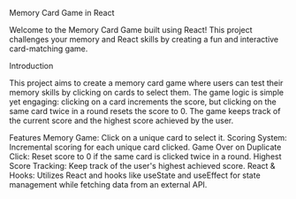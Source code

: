 Memory Card Game in React


Welcome to the Memory Card Game built using React! This project challenges your memory and React skills by creating a fun and interactive card-matching game.


Introduction


This project aims to create a memory card game where users can test their memory skills by clicking on cards to select them. The game logic is simple yet engaging: clicking on a card increments the score, but clicking on the same card twice in a round resets the score to 0. The game keeps track of the current score and the highest score achieved by the user.


Features
Memory Game: Click on a unique card to select it.
Scoring System: Incremental scoring for each unique card clicked.
Game Over on Duplicate Click: Reset score to 0 if the same card is clicked twice in a round.
Highest Score Tracking: Keep track of the user's highest achieved score.
React & Hooks: Utilizes React and hooks like useState and useEffect for state management while fetching data from an external API.
